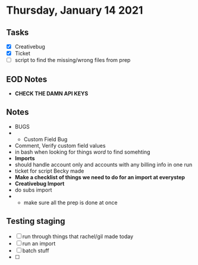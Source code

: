 # Thursday, January 14 2021

## Tasks
- [x] Creativebug
- [x] Ticket
- [ ] script to find the missing/wrong files from prep

## EOD Notes
* **CHECK THE DAMN API KEYS**

## Notes
* BUGS
* * Custom Field Bug
* Comment, Verify custom field values
* in bash when looking for things *word* to find somehting
* **Imports**
* should handle account only and accounts with any billing info in one run
* ticket for script Becky made
* **Make a checklist of things we need to do for an import at everystep**
* **Creativebug Import**
* do subs import
* * make sure all the prep is done at once


## Testing staging
- [ ] run through things that rachel/gil made today
- [ ] run an import
- [ ] batch stuff
- [ ]


